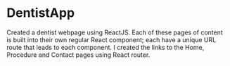 # DentistApp
Created a dentist webpage using ReactJS.
Each of these pages of content is built into their own regular React component; each have a unique URL route that leads to each component.
I created the links to the Home, Procedure and Contact pages using React router.
